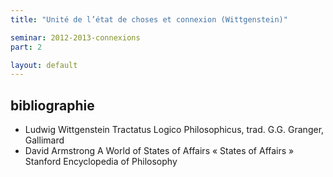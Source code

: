 ```yaml
---
title: "Unité de l’état de choses et connexion (Wittgenstein)"

seminar: 2012-2013-connexions
part: 2

layout: default
---
```


## bibliographie

- Ludwig Wittgenstein Tractatus Logico Philosophicus, trad. G.G. Granger, Gallimard
- David Armstrong A World of States of Affairs « States of Affairs » Stanford Encyclopedia of Philosophy
